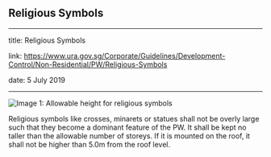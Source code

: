 ## Religious Symbols
---
title: Religious Symbols

link: https://www.ura.gov.sg/Corporate/Guidelines/Development-Control/Non-Residential/PW/Religious-Symbols

date: 5 July 2019

---


![Image 1: Allowable height for religious symbols](https://www.ura.gov.sg/-/media/Corporate/Guidelines/Development-control/Others/PW04_Height_Religious_Symbol.jpg?h=100%25&w=100%25)



Religious symbols like crosses, minarets or statues shall not be overly large such that they become a dominant feature of the PW. It shall be kept no taller than the allowable number of storeys. If it is mounted on the roof, it shall not be higher than 5.0m from the roof level.



